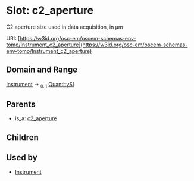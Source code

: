 
# Slot: c2_aperture

C2 aperture size used in data acquisition, in µm

URI: [https://w3id.org/osc-em/oscem-schemas-env-tomo/Instrument_c2_aperture](https://w3id.org/osc-em/oscem-schemas-env-tomo/Instrument_c2_aperture)


## Domain and Range

[Instrument](Instrument.md) &#8594;  <sub>0..1</sub> [QuantitySI](QuantitySI.md)

## Parents

 *  is_a: [c2_aperture](c2_aperture.md)

## Children


## Used by

 * [Instrument](Instrument.md)
